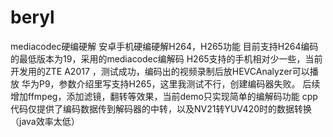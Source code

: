 # beryl
mediacodec硬编硬解
    安卓手机硬编硬解H264，H265功能
    目前支持H264编码的最低版本为19，采用的mediacodec编解码
    H265支持的手机相对少一些，当前开发用的ZTE A2017 ，测试成功，编码出的视频录制后放HEVCAnalyzer可以播放
    华为P9，参数介绍里写支持H265，这里我测试不行，创建编码器失败。
    后续增加ffmpeg，添加滤镜，翻转等效果，当前demo只实现简单的编解码功能
    cpp代码仅提供了编码数据传到解码器的中转，以及NV21转YUV420时的数据转换（java效率太低）
